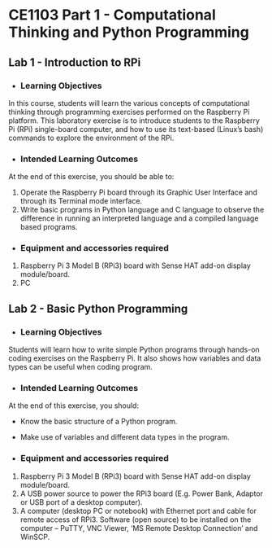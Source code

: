 # **CE1103 Part 1 - Computational Thinking and Python Programming**

## **Lab 1 - Introduction to RPi**


* ### Learning Objectives
In this course, students will learn the various concepts of computational thinking
through programming exercises performed on the Raspberry Pi platform. This
laboratory exercise is to introduce students to the Raspberry Pi (RPi) single-board
computer, and how to use its text-based (Linux’s bash) commands to explore the
environment of the RPi.


* ### Intended Learning Outcomes
At the end of this exercise, you should be able to:

1. Operate the Raspberry Pi board through its Graphic User Interface and through its
Terminal mode interface.
2. Write basic programs in Python language and C language to observe the difference
in running an interpreted language and a compiled language based programs.


* ### Equipment and accessories required
1. Raspberry Pi 3 Model B (RPi3) board with Sense HAT add-on display
module/board.
2. PC


## **Lab 2 - Basic Python Programming**


* ### Learning Objectives
Students will learn how to write simple Python programs through hands-on coding exercises on the Raspberry Pi. It also shows how variables and data types can be useful when coding program.


* ### Intended Learning Outcomes
At the end of this exercise, you should:
* Know the basic structure of a Python program.
* Make use of variables and different data types in the program.


* ### Equipment and accessories required
1. Raspberry Pi 3 Model B (RPi3) board with Sense HAT add-on display module/board.
2. A USB power source to power the RPi3 board (E.g. Power Bank, Adaptor or USB port of a desktop computer).
3. A computer (desktop PC or notebook) with Ethernet port and cable for remote access of RPi3. Software (open source) to be installed on the computer – PuTTY, VNC Viewer, ‘MS Remote Desktop Connection’ and WinSCP.